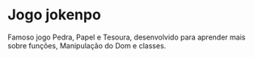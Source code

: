 # Jogo jokenpo
Famoso jogo Pedra, Papel e Tesoura, desenvolvido para aprender mais sobre funções, Manipulação do Dom e classes.
